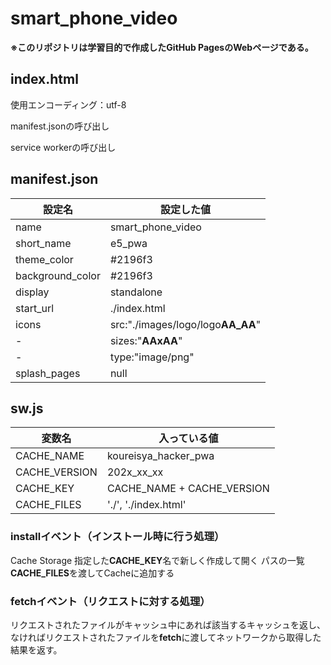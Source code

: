 # smart_phone_video

**※このリポジトリは学習目的で作成したGitHub PagesのWebページである。**

## index.html
使用エンコーディング：utf-8

manifest.jsonの呼び出し

service workerの呼び出し

## manifest.json
| 設定名 | 設定した値 |
| --- | --- |
| name | smart_phone_video |
| short_name | e5_pwa |
| theme_color | #2196f3 |
| background_color | #2196f3 |
| display | standalone |
| start_url | ./index.html |
| icons | src:"./images/logo/logo**AA_AA**" |
|-| sizes:"**AAxAA**" |
|-| type:"image/png" |
| splash_pages | null |

## sw.js
| **変数名** |**入っている値**|
|---|---|
| CACHE_NAME | koureisya_hacker_pwa |
| CACHE_VERSION | 202x_xx_xx | 
| CACHE_KEY | CACHE_NAME + CACHE_VERSION |
| CACHE_FILES | './', './index.html' |

### installイベント（インストール時に行う処理）
Cache Storage 指定した**CACHE_KEY**名で新しく作成して開く 
パスの一覧**CACHE_FILES**を渡してCacheに追加する

### fetchイベント（リクエストに対する処理）
リクエストされたファイルがキャッシュ中にあれば該当するキャッシュを返し、なければリクエストされたファイルを**fetch**に渡してネットワークから取得した結果を返す。

